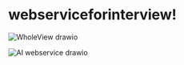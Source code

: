 # webserviceforinterview!

![WholeView drawio](https://github.com/jlam1983/webserviceforinterview/assets/132024996/268dddcc-1cbd-42f5-839e-67667992625a)

![AI webservice drawio](https://github.com/jlam1983/webserviceforinterview/assets/132024996/85a5c1f8-a364-452d-89af-ebf8a4e563e9)
